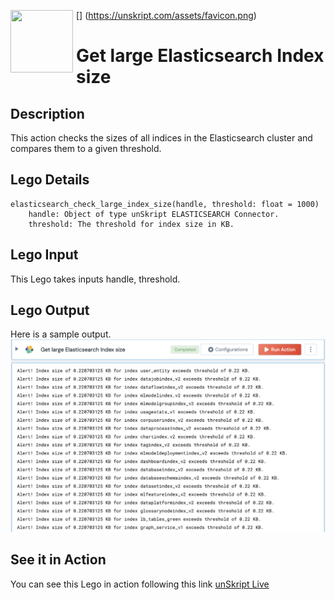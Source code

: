 [<img align="left" src="https://unskript.com/assets/favicon.png" width="100" height="100" style="padding-right: 5px">]
(https://unskript.com/assets/favicon.png)
<h1>Get large Elasticsearch Index size</h1>

## Description
This action checks the sizes of all indices in the Elasticsearch cluster and compares them to a given threshold.

## Lego Details
	elasticsearch_check_large_index_size(handle, threshold: float = 1000)
		handle: Object of type unSkript ELASTICSEARCH Connector.
		threshold: The threshold for index size in KB.


## Lego Input
This Lego takes inputs handle, threshold.

## Lego Output
Here is a sample output.
<img src="./1.png">

## See it in Action

You can see this Lego in action following this link [unSkript Live](https://us.app.unskript.io)